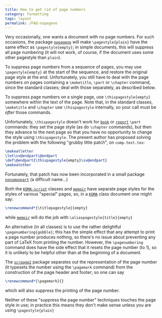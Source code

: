 ```yaml
---
title: How to get rid of page numbers
category: formatting
tags: layout
permalink: /FAQ-nopageno
---
```


Very occasionally, one wants a document with no page numbers.  For
such occasions, the package [`nopageno`](https://ctan.org/pkg/nopageno) will make
`\pagestyle{plain}` have the same effect as
`\pagestyle{empty}`; in simple documents, this will suppress
all page numbering (it will not work, of course, if the document uses
some other pagestyle than `plain`).

To suppress page numbers from a sequence of pages, you may use
`\pagestyle{empty}` at the start of the sequence, and restore
the original page style at the end.  Unfortunately, you still have to
deal with the page numbers on pages containing a `\maketitle`,
`\part` or `\chapter` command, since the standard classes; deal
with those separately, as described below.

To suppress page numbers on a single page, use
`\thispagestyle{empty}` somewhere within the text of the
page.  Note that, in the standard classes, `\maketitle` and
`\chapter` use `\thispagestyle` internally, so your call
must be _after_ those commands.

Unfortunately, `\thispagestyle` doesn't work for [`book`](https://ctan.org/pkg/book) or
[`report`](https://ctan.org/pkg/report) `\part` commands: they set the page style (as do
`\chapter` commands), but then they advance to the next page so
that you have no opportunity to change the style using
`\thispagestyle`.  The present author has proposed solving the
problem with the following "grubby little patch", on
`comp.text.tex`:
```latex
\makeatletter
\let\sv@endpart\@endpart
\def\@endpart{\thispagestyle{empty}\sv@endpart}
\makeatother
```
Fortunately, that patch has now been incorporated in a small package
[`nonumonpart`](https://ctan.org/pkg/nonumonpart) (a difficult name&hellip;)

Both the [`KOMA-script`](https://ctan.org/pkg/koma-script) classes and [`memoir`](https://ctan.org/pkg/memoir) have separate
page styles for the styles of various "special" pages, so, in a
[`KOMA`](https://ctan.org/pkg/koma-script) class document one might say:
```latex
\renewcommand*{\titlepagestyle}{empty}
```
while [`memoir`](https://ctan.org/pkg/memoir) will do the job with
  `\aliaspagestyle{title}{empty}`

An alternative (in all classes) is to use the rather delightful
`\pagenumbering{gobble}`; this has the simple effect that any
attempt to print a page number produces nothing, so there's no issue
about preventing any part of LaTeX from printing the number.
However, the `\pagenumbering` command does have the side effect that
it resets the page number (to 1), so it is unlikely to be helpful
other than at the beginning of a document.

The [`scrpage2`](https://ctan.org/pkg/scrpage2) package separates out the representation of the
page number (it typesets the number using the `\pagemark` command) from
the construction of the page header and footer; so one can say
```latex
\renewcommand*{\pagemark}{}
```
which will also suppress the printing of the page number.

Neither of these "suppress the page number" techniques touches the
page style in use; in practice this means they don't make sense unless
you are using `\pagestyle{plain}`

